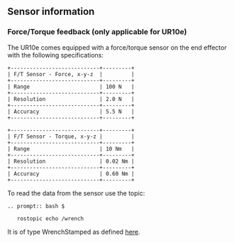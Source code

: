 ## Sensor information
### Force/Torque feedback (only applicable for UR10e)
The UR10e comes equipped with a force/torque sensor on the end effector with the following specifications:

```eval_rst
+----------------------------+---------+
| F/T Sensor - Force, x-y-z  |         |
+----------------------------+---------+
| Range                      | 100 N   |
+----------------------------+---------+
| Resolution                 | 2.0 N   |
+----------------------------+---------+
| Accuracy                   | 5.5 N   |
+----------------------------+---------+

+----------------------------+---------+
| F/T Sensor - Torque, x-y-z |         |
+----------------------------+---------+
| Range                      | 10 Nm   |
+----------------------------+---------+
| Resolution                 | 0.02 Nm |
+----------------------------+---------+
| Accuracy                   | 0.60 Nm |
+----------------------------+---------+
```

To read the data from the sensor use the topic:
```eval_rst
.. prompt:: bash $

   rostopic echo /wrench
```

It is of type WrenchStamped as defined [here](http://docs.ros.org/melodic/api/geometry_msgs/html/msg/WrenchStamped.html).
